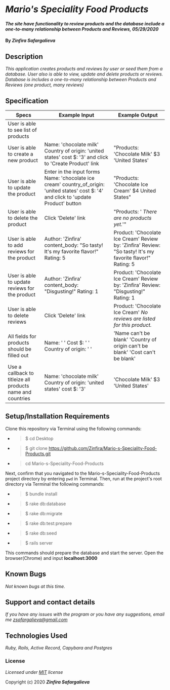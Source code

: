 # _Mario's Speciality Food Products_

#### _The site have functionality to review products and the database include a one-to-many relationship between Products and Reviews, 05/29/2020_

#### By _**Zinfira Safargalieva**_

## Description

_This application creates products and reviews by user or seed them from a database. User also is able to view, update and delete products or reviews. Database is includes a one-to-many relationship between Products and Reviews (one product, many reviews)_

## Specification
| Specs | Example Input | Example Output |
|-------|---------------|----------------|
| User is able to see list of products |  |  |
| User is able to create a new product | Name: 'chocolate milk' Country of origin: 'united states' cost $: '3' and click to 'Create Product' link | "Products: 'Chocolate Milk' $3 'United States'|
| User is able to update the product | Enter in the input forms Name: 'chocolate ice cream' country_of_origin: 'united states' cost $: '4' and click to 'update Product' button | "Products: 'Chocolate Ice Cream' $4 United States" |
| User is able to delete the product | Click 'Delete' link | "Products: ' _There are no products yet._'" |
| User is able to add reviews for the product | Author: 'Zinfira' content_body: "So tasty! It's my favorite flavor!" Rating: 5 | Product: 'Chocolate Ice Cream' Review by: 'Zinfira' Review: "So tasty! It's my favorite flavor!" Rating: 5 |
| User is able to update reviews for the product | Author: 'Zinfira' content_body: "Disgusting!" Rating: 1 | Product: 'Chocolate Ice Cream' Review by: 'Zinfira' Review: "Disgusting!" Rating: 1 |
| User is able to delete reviews | Click 'Delete' link | Product: 'Chocolate Ice Cream' _No reviews are listed for this product._|
| All fields for products should be filled out | Name: ' ' Cost $: ' ' Country of origin: ' '| 'Name can't be blank'  'Country of origin can't be blank'  'Cost can't be blank' |
| Use a callback to titleize all products name and countries | Name: 'chocolate milk' Country of origin: 'united states' cost $: '3' | 'Chocolate Milk' $3 'United States' |

## Setup/Installation Requirements

Clone this repository via Terminal using the following commands:

* >$ cd Desktop
* >$ git clone https://github.com/Zinfira/Mario-s-Speciality-Food-Products.git
* >cd Mario-s-Speciality-Food-Products

Next, confirm that you navigated to the Mario-s-Speciality-Food-Products project directory by entering ```pwd``` in Terminal.
Then, run at the project's root directory via Terminal the following commands:
* >$ bundle install
* >$ rake db:database
* >$ rake db:migrate
* >$ rake db:test:prepare
* >$ rake db:seed
* >$ rails server 

This commands should prepare the database and start the server.
Open the browser(Chrome) and input __localhost:3000__

## Known Bugs

_Not known bugs at this time._


## Support and contact details

_If you have any issues with the program or you have any suggestions, email me <zsafargalieva@gmail.com>_


## Technologies Used

_Ruby, Rails, Active Record, Capybara and Postgres_


### License

*Licensed under [MIT](https://en.wikipedia.org/wiki/MIT_License) license*

Copyright (c) 2020 **_Zinfira Safargalieva_**